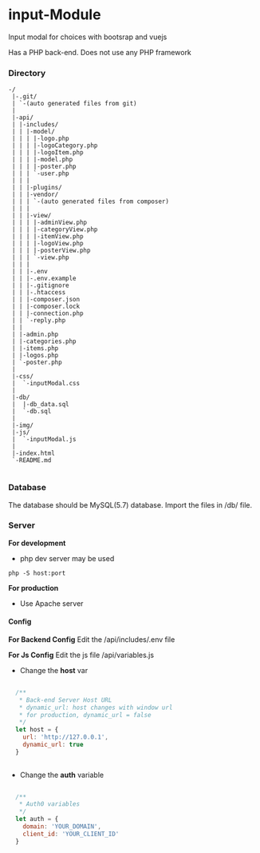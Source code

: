 # input-Module

Input modal for choices with bootsrap and vuejs

Has a PHP back-end. Does not use any PHP framework

### Directory
```
-/
 |-.git/
 | `-(auto generated files from git)
 |
 |-api/
 | |-includes/
 | | |-model/
 | | | |-logo.php
 | | | |-logoCategory.php
 | | | |-logoItem.php
 | | | |-model.php
 | | | |-poster.php
 | | | `-user.php
 | | |
 | | |-plugins/
 | | |-vendor/
 | | | `-(auto generated files from composer)
 | | |
 | | |-view/
 | | | |-adminView.php
 | | | |-categoryView.php
 | | | |-itemView.php
 | | | |-logoView.php
 | | | |-posterView.php
 | | | `-view.php
 | | |
 | | |-.env
 | | |-.env.example
 | | |-.gitignore
 | | |-.htaccess
 | | |-composer.json
 | | |-composer.lock
 | | |-connection.php
 | | `-reply.php
 | |
 | |-admin.php
 | |-categories.php
 | |-items.php
 | |-logos.php
 | `-poster.php
 |
 |-css/
 |  `-inputModal.css
 |
 |-db/
 |  |-db_data.sql
 |  `-db.sql
 |
 |-img/
 |-js/
 |  `-inputModal.js
 |
 |-index.html
 `-README.md
 
```

### Database

The database should be MySQL(5.7) database.
Import the files in /db/ file.

### Server
**For development**
- php dev server may be used
```
php -S host:port
```

**For production**
- Use Apache server


#### Config
**For Backend Config**
Edit the /api/includes/.env file 

**For Js Config**
Edit the js file /api/variables.js 
- Change the __host__ var
```javascript
  
  /**
   * Back-end Server Host URL
   * dynamic_url: host changes with window url
   * for production, dynamic_url = false
   */
  let host = {
    url: 'http://127.0.0.1',
    dynamic_url: true
  }
  
```
- Change the __auth__ variable
```javascript
  
  /**
   * Auth0 variables
   */
  let auth = {
    domain: 'YOUR_DOMAIN',
    client_id: 'YOUR_CLIENT_ID'
  }
  
```

